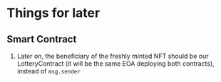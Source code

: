 # Things for later

## Smart Contract

1. Later on, the beneficiary of the freshly minted NFT should be our LotteryContract (it will be the same EOA deploying both contracts), instead of `msg.sender`

